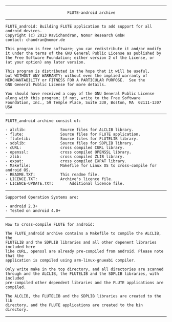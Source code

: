 ------------------------------------------------------------------------------------

                               FLUTE-android archive

------------------------------------------------------------------------------------
    FLUTE_android: Building FLUTE application to add support for all android devices.
    Copyright (c) 2013 Ravichandran, Nomor Research GmbH
    contact: chandran@nomor.de

    This program is free software; you can redistribute it and/or modify  
    it under the terms of the GNU General Public License as published by
    the Free Software Foundation; either version 2 of the License, or
    (at your option) any later version.

    This program is distributed in the hope that it will be useful,
    but WITHOUT ANY WARRANTY; without even the implied warranty of
    MERCHANTABILITY or FITNESS FOR A PARTICULAR PURPOSE.  See the
    GNU General Public License for more details.

    You should have received a copy of the GNU General Public License
    along with this program; if not, write to the Free Software
    Foundation, Inc., 59 Temple Place, Suite 330, Boston, MA  02111-1307  USA

-----------------------------------------------------------------------------------

    FLUTE_android archive consist of:

    - alclib:				Source files for ALCLIB library.
    - flute:				Source files for FLUTE application.
    - flutelib:				Source files for FLUTELIB library.
    - sdplib:				Source files for SDPLIB library.
    - cURL:					cross compiled CURL library.
    - openssl:				cross compiled OPENSSL library.
    - zlib:					cross compiled ZLIB library.
    - expat:				cross compiled EXPAT library.
    - Makefile:				Makefile for Linux OS to cross-compile for android OS.
    - README.TXT:			This readme file.
    - LICENCE.TXT:			Archive's licence file.
    - LICENCE-UPDATE.TXT:		Additional licence file.
	
------------------------------------------------------------------------------------

    Supported Operation Systems are:

    - android 2.3+
    - Tested on android 4.0+	

------------------------------------------------------------------------------------

    How to cross-compile FLUTE for android:

    The FLUTE_android archive contains a Makefile to compile the ALCLIB, the
    FLUTELIB and the SDPLIB libraries and all other depenent libraries included here
    like cURL, openssl are already pre-compiled from android. Please note that the
    application is compiled using arm-linux-gnueabi compiler. 

    Only write make in the top directory, and all directories are scanned
    through and the ALCLIB, the FLUTELIB and the SDPLIB libraries, with included
    pre-compiled other dependent libraries and the FLUTE applications are compiled.

    The ALCLIB, the FLUTELIB and the SDPLIB libraries are created to the lib 
    directory, and the FLUTE applications are created to the bin directory.
	
------------------------------------------------------------------------------------
